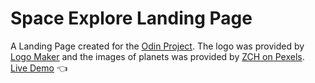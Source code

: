 # Space Explore Landing Page
A Landing Page created for the [Odin Project](https://www.theodinproject.com/lessons/foundations-landing-page). The logo was provided by [Logo Maker](https://www.logomaker.net/) and the images of planets was provided by [ZCH on Pexels](https://www.pexels.com/@zch-2791918/).<br />
[Live Demo](https://anabilhoque.github.io/Space-Explore-Landing-Page/) :point_left: